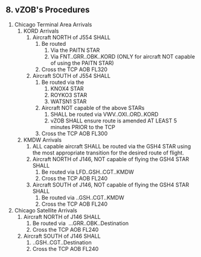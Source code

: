 ## 8. vZOB's Procedures

1. Chicago Terminal Area Arrivals
   1. KORD Arrivals
      1. Aircraft NORTH of J554 SHALL
         1. Be routed
            1. Via the PAITN STAR
            2. Via FNT..GRR..OBK..KORD (ONLY for aircraft NOT capable of using the PAITN STAR)
         2. Cross the TCP AOB FL320
      2. Aircraft SOUTH of J554 SHALL
         1. Be routed via the
            1. KNOX4 STAR
            2. ROYKO3 STAR
            3. WATSN1 STAR
         2. Aircraft NOT capable of the above STARs
            1. SHALL be routed via VWV..OXI..ORD..KORD
            2. vZOB SHALL ensure route is amended AT LEAST 5 minutes PRIOR to the TCP
         3. Cross the TCP AOB FL300
   2. KMDW Arrivals
      1. ALL capable aircraft SHALL be routed via the GSH4 STAR using the most appropriate transition for the desired route of flight.
      2. Aircraft NORTH of J146, NOT capable of flying the GSH4 STAR SHALL
         1. Be routed via LFD..GSH..CGT..KMDW
         2. Cross the TCP AOB FL240
      3. Aircraft SOUTH of J146, NOT capable of flying the GSH4 STAR SHALL
         1. Be routed via ..GSH..CGT..KMDW
         2. Cross the TCP AOB FL240
  3. Chicago Satellite Arrivals
     1. Aircraft NORTH of J146 SHALL
        1. Be routed via  ...GRR..OBK..Destination
        2. Cross the TCP AOB FL240
     2. Aircraft SOUTH of J146 SHALL
        1. ..GSH..CGT..Destination
        2. Cross the TCP AOB FL240
